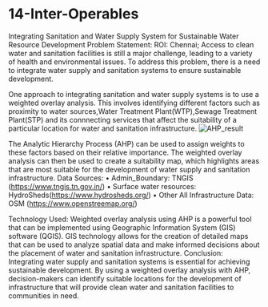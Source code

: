 # 14-Inter-Operables
Integrating Sanitation and Water Supply System for Sustainable Water Resource Development
Problem Statement:
ROI: Chennai;
Access to clean water and sanitation facilities is still a major challenge, leading to a variety of health and environmental issues. To address this problem, there is a need to integrate water supply and sanitation systems to ensure sustainable development.

One approach to integrating sanitation and water supply systems is to use a weighted overlay analysis. This involves identifying different factors such as proximity to water sources,Water Treatment Plant(WTP),Sewage Treatment Plant(STP) and its connnecting services that affect the suitability of a particular location for water and sanitation infrastructure.
![AHP_result](https://user-images.githubusercontent.com/112838697/235310238-a52050ed-0379-466c-beaa-ba74aaade707.png)

The Analytic Hierarchy Process (AHP) can be used to assign weights to these factors based on their relative importance. The weighted overlay analysis can then be used to create a suitability map, which highlights areas that are most suitable for the development of water supply and sanitation infrastructure.
Data Sources:
•	Admin_Boundary: TNGIS (https://www.tngis.tn.gov.in/)
•	Surface water resources: HydroSheds(https://www.hydrosheds.org/)
•	Other All Infrastructure Data: OSM (https://www.openstreemap.org/)

Technology Used:
Weighted overlay analysis using AHP is a powerful tool that can be implemented using Geographic Information System (GIS) software (QGIS). GIS technology allows for the creation of detailed maps that can be used to analyze spatial data and make informed decisions about the placement of water and sanitation infrastructure.
Conclusion:
Integrating water supply and sanitation systems is essential for achieving sustainable development. By using a weighted overlay analysis with AHP, decision-makers can identify suitable locations for the development of infrastructure that will provide clean water and sanitation facilities to communities in need.

